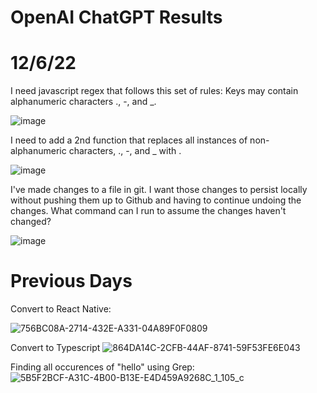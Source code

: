 # OpenAI ChatGPT Results


# 12/6/22

I need javascript regex that follows this set of rules:
Keys may contain alphanumeric characters ., -, and _.

![image](https://user-images.githubusercontent.com/1211905/206049049-c75c6b1a-f996-4086-9b92-d9201164d604.png)

I need to add a 2nd function that replaces all instances of non-alphanumeric characters, ., -, and _ with .

![image](https://user-images.githubusercontent.com/1211905/206049070-27e6400a-6a22-427b-89ca-d01422a1ad46.png)

I've made changes to a file in git. I want those changes to persist locally without pushing them up to Github and having to continue undoing the changes. What command can I run to assume the changes haven't changed?

![image](https://user-images.githubusercontent.com/1211905/206049091-d33abe13-fb95-47d7-abe3-58f9589be595.png)


# Previous Days 

Convert to React Native:

![756BC08A-2714-432E-A331-04A89F0F0809](https://user-images.githubusercontent.com/1211905/206049424-9f636587-bb21-4e3d-ba45-e4d8549129d1.jpeg)

Convert to Typescript
![864DA14C-2CFB-44AF-8741-59F53FE6E043](https://user-images.githubusercontent.com/1211905/206049529-37d6da6d-f3f6-40aa-802e-448568adfe21.jpeg)

Finding all occurences of "hello" using Grep:
![5B5F2BCF-A31C-4B00-B13E-E4D459A9268C_1_105_c](https://user-images.githubusercontent.com/1211905/206049738-d5d463ed-b388-4763-b880-f9641af1de41.jpeg)
